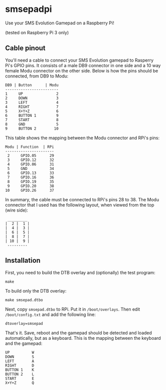 # smsepadpi

Use your SMS Evolution Gamepad on a Raspberry Pi!

(tested on Raspberry Pi 3 only)

## Cable pinout

You'll need a cable to connect your SMS Evolution gamepad to Rasperry Pi's GPIO pins.
It consists of a male DB9 connector in one side and a 10 way female Modu connector on the other side.
Below is how the pins should be connected, from DB9 to Modu:

```
DB9 | Button      | Modu
------------------------
1     UP               2
2     DOWN             3
3     LEFT             4
4     RIGHT            7
5     X+Y+Z            6
6     BUTTON 1         9
7     START            8
8     GND              5
9     BUTTON 2        10
```

This table shows the mapping between the Modu connector and RPi's pins:

```
Modu | Function  | RPi
----------------------
 2     GPIO.05      29
 3     GPIO.12      32
 4     GPIO.06      31
 5     GND          34
 6     GPIO.13      33
 7     GPIO.16      36
 8     GPIO.19      35
 9     GPIO.20      38
10     GPIO.26      37
```

In summary, the cable must be connected to RPi's pins 28 to 38.
The Modu connector that I used has the following layout, when viewed from the top (wire side):

```
 _________
|  2 |  1 |
|  4 |  3 |
|  6 |  5 |
|  8 |  7 |
| 10 |  9 |
 ---------
```

## Installation

First, you need to build the DTB overlay and (optionally) the test program:
```
make
```

To build only the DTB overlay:
```
make smsepad.dtbo
```

Next, copy `smsepad.dtbo` to RPi. Put it in `/boot/overlays`.
Then edit `/boot/config.txt` and add the following line:
```
dtoverlay=smsepad
```

That's it. Save, reboot and the gamepad should be detected and loaded automatically, but as a keyboard.
This is the mapping between the keyboard and the gamepad:

```
UP          W
DOWN        S
LEFT        A
RIGHT       D
BUTTON 1    K
BUTTON 2    L
START       E
X+Y+Z       Q
```

